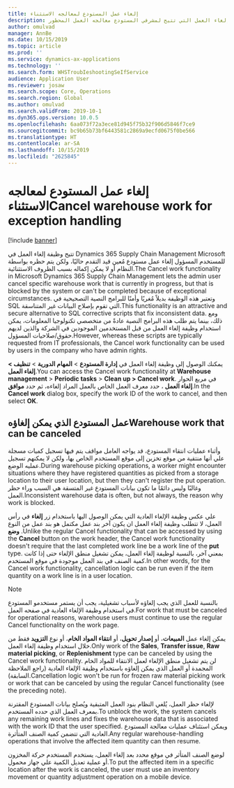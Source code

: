 ```yaml
---
title: إلغاء عمل المستودع لمعالجه الاستثناء
description: يصف هذا الموضوع وظيفة إلغاء العمل التي تتيح لمشرفي المستودع معالجه العمل المحظور.
author: omulvad
manager: AnnBe
ms.date: 10/15/2019
ms.topic: article
ms.prod: ''
ms.service: dynamics-ax-applications
ms.technology: ''
ms.search.form: WHSTroubIeshootingSeIfService
audience: Application User
ms.reviewer: josaw
ms.search.scope: Core, Operations
ms.search.region: Global
ms.author: omulvad
ms.search.validFrom: 2019-10-1
ms.dyn365.ops.version: 10.0.5
ms.openlocfilehash: 6aa073f72a3ece81d945f75b32f906d5846f7ce9
ms.sourcegitcommit: bc9b65b73bf6443581c2869a9ecfd0675f0be566
ms.translationtype: HT
ms.contentlocale: ar-SA
ms.lasthandoff: 10/15/2019
ms.locfileid: "2625845"
---
```

# <a name="cancel-warehouse-work-for-exception-handling"></a><span data-ttu-id="d04d3-103">إلغاء عمل المستودع لمعالجه الاستثناء</span><span class="sxs-lookup"><span data-stu-id="d04d3-103">Cancel warehouse work for exception handling</span></span>

[!include [banner](../includes/banner.md)]

<span data-ttu-id="d04d3-104">تتيح وظيفة إلغاء العمل في Dynamics 365 Supply Chain Management Microsoft للمستخدم المسؤول إلغاء عمل مستودع مُعين قيد التقدم حاليًا، ولكن يتم حظره بواسطة النظام أو لا يمكن إكماله بسبب الظروف الاستثنائية.</span><span class="sxs-lookup"><span data-stu-id="d04d3-104">The Cancel work functionality in Microsoft Dynamics 365 Supply Chain Management lets the admin user cancel specific warehouse work that is currently in progress, but that is blocked by the system or can't be completed because of exceptional circumstances.</span></span> <span data-ttu-id="d04d3-105">وتعتبر هذه الوظيفة بديلاً مُغريًا وأمنًا للبرامج النصية التصحيحية في SQL التي تقوم بإصلاح البيانات غير المتناسقة.</span><span class="sxs-lookup"><span data-stu-id="d04d3-105">This functionality is an attractive and secure alternative to SQL corrective scripts that fix inconsistent data.</span></span> <span data-ttu-id="d04d3-106">ومع ذلك، بينما يتم طلب هذه البرامج النصية عادةً من متخصصي تكنولوجيا المعلومات، يمكن استخدام وظيفة إلغاء العمل من قبل المستخدمين الموجودين في الشركة والذين لديهم حقوق/صلاحيات المسؤول.</span><span class="sxs-lookup"><span data-stu-id="d04d3-106">However, whereas these scripts are typically requested from IT professionals, the Cancel work functionality can be used by users in the company who have admin rights.</span></span>

<span data-ttu-id="d04d3-107">يمكنك الوصول إلى وظيفة إلغاء العمل في **إدارة المستودع** \> **المهام الدورية** \> **تنظيف \> إلغاء العمل**.</span><span class="sxs-lookup"><span data-stu-id="d04d3-107">You can access the Cancel work functionality at **Warehouse management** \> **Periodic tasks** \> **Clean up \> Cancel work**.</span></span> <span data-ttu-id="d04d3-108">في مربع الحوار **إلغاء العمل** ، حدد معرف العمل الخاص بالعمل المراد إلغاءه، ثم حدد **موافق**.</span><span class="sxs-lookup"><span data-stu-id="d04d3-108">In the **Cancel work** dialog box, specify the work ID of the work to cancel, and then select **OK**.</span></span>

## <a name="warehouse-work-that-can-be-canceled"></a><span data-ttu-id="d04d3-109">عمل المستودع الذي يمكن إلغاؤه</span><span class="sxs-lookup"><span data-stu-id="d04d3-109">Warehouse work that can be canceled</span></span>

<span data-ttu-id="d04d3-110">وأثناء عمليات انتقاء المستودع، قد يواجه العامل مواقف يتم فيها تسجيل كميات مسجلة علي أنها منتقية من موقع تخزين إلى موقع المستخدم الخاص بها، ولكن لا يمكنهم تسجيل عمليه الوضع.</span><span class="sxs-lookup"><span data-stu-id="d04d3-110">During warehouse picking operations, a worker might encounter situations where they have registered quantities as picked from a storage location to their user location, but then they can't register the put operation.</span></span> <span data-ttu-id="d04d3-111">وغالبًا وليس دائمًا ما تكون بيانات المستودع غير المتسقة هي السبب وراء حظر العمل.</span><span class="sxs-lookup"><span data-stu-id="d04d3-111">Inconsistent warehouse data is often, but not always, the reason why work is blocked.</span></span>

<span data-ttu-id="d04d3-112">علي عكس وظيفة الإلغاء العادية التي يمكن الوصول اليها باستخدام زر **إلغاء** في رأس العمل، لا تتطلب وظيفة إلغاء العمل ان يكون آخر بند عمل مكتمل هو بند عمل من النوع **وضع** .</span><span class="sxs-lookup"><span data-stu-id="d04d3-112">Unlike the regular Cancel functionality that can be accessed by using the **Cancel** button on the work header, the Cancel work functionality doesn't require that the last completed work line be a work line of the **put** type.</span></span> <span data-ttu-id="d04d3-113">بمعني آخر، بالنسبة لوظيفة إلغاء العمل، يمكن تشغيل منطق الإلغاء حتى إذا كانت كمية الصنف في بند العمل موجودة في موقع المستخدم.</span><span class="sxs-lookup"><span data-stu-id="d04d3-113">In other words, for the Cancel work functionality, cancellation logic can be run even if the item quantity on a work line is in a user location.</span></span>

> [!NOTE]
> <span data-ttu-id="d04d3-114">بالنسبة للعمل الذي يجب إلغاؤه لأسباب تشغيلية، يجب أن يستمر مستخدمو المستودع في استخدام وظيفة الإلغاء العادية في صفحه العمل.</span><span class="sxs-lookup"><span data-stu-id="d04d3-114">For work that must be canceled for operational reasons, warehouse users must continue to use the regular Cancel functionality on the work page.</span></span>

<span data-ttu-id="d04d3-115">يمكن إلغاء عمل **المبيعات**، أو **إصدار تحويل‬**، أو **‏‫انتقاء المواد الخام‬**، أو نوع **التزويد** فقط من خلال استخدام وظيفة إلغاء العمل.</span><span class="sxs-lookup"><span data-stu-id="d04d3-115">Only work of the **Sales**, **Transfer issue**, **Raw material picking**, or **Replenishment** type can be canceled by using the Cancel work functionality.</span></span> <span data-ttu-id="d04d3-116">لن يتم تشغيل منطق الإلغاء لعمل الانتقاء للمواد الخام المجمدة أو العمل الذي يمكن إلغاؤه باستخدام وظيفة الإلغاء العادية (راجع الملاحظة السابقة).</span><span class="sxs-lookup"><span data-stu-id="d04d3-116">Cancellation logic won't be run for frozen raw material picking work or work that can be canceled by using the regular Cancel functionality (see the preceding note).</span></span>

<span data-ttu-id="d04d3-117">لإلغاء حظر العمل، يُلغي النظام بنود العمل المتبقية ويُصلح بيانات المستودع المقترنة بمعرف العمل الذي حدده المستخدم.</span><span class="sxs-lookup"><span data-stu-id="d04d3-117">To unblock the work, the system cancels any remaining work lines and fixes the warehouse data that is associated with the work ID that the user specified.</span></span> <span data-ttu-id="d04d3-118">ويمكن استئناف عمليات معالجة المستودع العادية التي تتضمن كمية الصنف المتأثرة.</span><span class="sxs-lookup"><span data-stu-id="d04d3-118">Any regular warehouse-handling operations that involve the affected item quantity can then resume.</span></span>

<span data-ttu-id="d04d3-119">لوضع الصنف المتأثر في موقع محدد بعد إلغاء العمل، يستخدم المستخدم حركة المخزون أو عملية تعديل الكمية علي جهاز محمول.</span><span class="sxs-lookup"><span data-stu-id="d04d3-119">To put the affected item in a specific location after the work is canceled, the user must use an inventory movement or quantity adjustment operation on a mobile device.</span></span>
